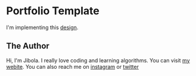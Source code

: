 # Portfolio Template

I'm implementing this [design](https://www.figma.com/file/RhWe2sgim3LF6OURJV9XK3/Untitled?node-id=4%3A2).

## The Author

Hi, I'm Jibola. I really love coding and learning algorithms.
You can visit [my webite](http://thepuredev.net).
You can also reach me on [instagram](https://instagram.com/ajibola_ojo_) or [twitter](https://twitter.com/ajibola_ojo_)
